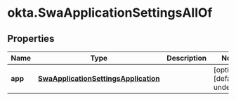 # okta.SwaApplicationSettingsAllOf

## Properties

Name | Type | Description | Notes
------------ | ------------- | ------------- | -------------
**app** | [**SwaApplicationSettingsApplication**](SwaApplicationSettingsApplication.md) |  | [optional] [default to undefined]


